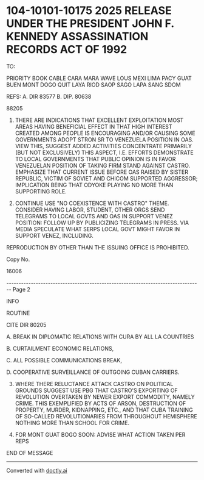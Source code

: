 # 104-10101-10175 2025 RELEASE UNDER THE PRESIDENT JOHN F. KENNEDY ASSASSINATION RECORDS ACT OF 1992

TO:

PRIORITY BOOK CABLE
CARA MARA WAVE LOUS
MEXI LIMA PACY GUAT
BUEN MONT DOGO QUIT
LAYA RIOD SAOP SAGO
LAPA SANG SDOM

REFS: A. DIR 83577
B. DIP. 80638

88205

1. THERE ARE INDICATIONS THAT EXCELLENT EXPLOITATION MOST AREAS HAVING BENEFICIAL EFFECT IN THAT HIGH INTEREST CREATED AMONG PEOPLE IS ENCOURAGING AND/OR CAUSING SOME GOVERNMENTS ADOPT STRON SR TO VENEZUELA POSITION IN OAS. VIEW THIS, SUGGEST ADDED ACTIVITIES CONCENTRATE PRIMARILY (BUT NOT EXCLUSIVELY) THIS ASPECT, I.E. EFFORTS DEMONSTRATE TO LOCAL GOVERNMENTS THAT PUBLIC OPINION IS IN FAVOR VENEZUELAN POSITION OF TAKING FIRM STAND AGAINST CASTRO. EMPHASIZE THAT CURRENT ISSUE BEFORE OAS RAISED BY SISTER REPUBLIC, VICTIM OF SOVIET AND CHICOM SUPPORTED AGGRESSOR; IMPLICATION BEING THAT ODYOKE PLAYING NO MORE THAN SUPPORTING ROLE.

2. CONTINUE USE "NO COEXISTENCE WITH CASTRO" THEME. CONSIDER HAVING LABOR, STUDENT, OTHER ORGS SEND TELEGRAMS TO LOCAL GOVTS AND OAS IN SUPPORT VENEZ POSITION: FOLLOW UP BY PUBLICIZING TELEGRAMS IN PRESS. VIA MEDIA SPECULATE WHAT SERPS LOCAL GOVT MIGHT FAVOR IN SUPPORT VENEZ, INCLUDING.

REPRODUCTION BY OTHER THAN THE ISSUING OFFICE IS PROHIBITED.

Copy No.

16006


-------------------------------------------------------------------------------- Page 2

INFO

ROUTINE

CITE DIR 80205

A. BREAK IN DIPLOMATIC RELATIONS WITH CURA BY ALL LA COUNTRIES

B. CURTAILMENT ECONOMIC RELATIONS,

C. ALL POSSIBLE COMMUNICATIONS BREAK,

D. COOPERATIVE SURVEILLANCE OF OUTGOING CUBAN CARRIERS.

3. WHERE THERE RELUCTANCE ATTACK CASTRO ON POLITICAL GROUNDS SUGGEST USE PBG THAT CASTRO'S EXPORTING OF REVOLUTION OVERTAKEN BY NEWER EXPORT COMMODITY, NAMELY CRIME. THIS EXEMPLIFIED BY ACTS OF ARSON, DESTRUCTION OF PROPERTY, MURDER, KIDNAPPING, ETC., AND THAT CUBA TRAINING OF SO-CALLED REVOLUTIONARIES FROM THROUGHOUT HEMISPHERE NOTHING MORE THAN SCHOOL FOR CRIME.

4. FOR MONT GUAT BOGO SOON: ADVISE WHAT ACTION TAKEN PER REPS

END OF MESSAGE


---
Converted with [doctly.ai](https://doctly.ai)